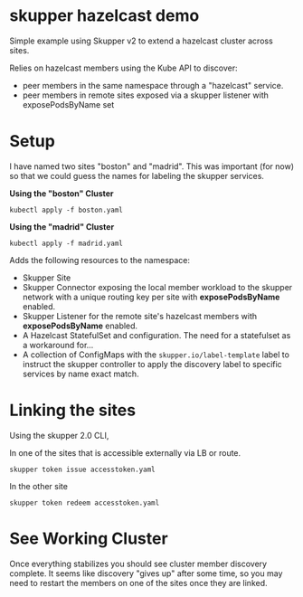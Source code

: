 # skupper hazelcast demo

Simple example using Skupper v2 to extend a hazelcast cluster across sites.

Relies on hazelcast members using the Kube API to discover:
* peer members in the same namespace through a "hazelcast" service.
* peer members in remote sites exposed via a skupper listener with exposePodsByName set

# Setup

I have named two sites "boston" and "madrid". This was important (for now) so
that we could guess the names for labeling the skupper services.

**Using the "boston" Cluster**
```
kubectl apply -f boston.yaml
```

**Using the "madrid" Cluster**
```
kubectl apply -f madrid.yaml
```

Adds the following resources to the namespace:
* Skupper Site
* Skupper Connector exposing the local member workload to the skupper network
  with a unique routing key per site with **exposePodsByName** enabled.
* Skupper Listener for the remote site's hazelcast members with
  **exposePodsByName** enabled.
* A Hazelcast StatefulSet and configuration. The need for a statefulset as a workaround for...
* A collection of ConfigMaps with the `skupper.io/label-template` label to
  instruct the skupper controller to apply the discovery label to specific
  services by name exact match.


# Linking the sites

Using the skupper 2.0 CLI,

In one of the sites that is accessible externally via LB or route.
```
skupper token issue accesstoken.yaml
```

In the other site
```
skupper token redeem accesstoken.yaml
```

# See Working Cluster

Once everything stabilizes you should see cluster member discovery complete. It
seems like discovery "gives up" after some time, so you may need to restart the
members on one of the sites once they are linked.
